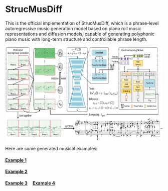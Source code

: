 # StrucMusDiff
This is the official implementation of StrucMusDiff, which is a phrase-level autoregressive music generation model based on piano roll music representations and diffusion models, capable of generating polyphonic piano music with long-term structure and controllable phrase length. <br>

<img src="img/model.png" width="700" height="300" alt="model"/><br>

Here are some generated musical examples:

#### [Example 1](https://tayjsl97.github.io/demos/tmm2/1.mp3)
#### [Example 2](https://tayjsl97.github.io/demos/tmm2/2.mp3)
#### [Example 3](https://tayjsl97.github.io/demos/tmm2/3.mp3)  &nbsp; &nbsp;    [Example 4](https://tayjsl97.github.io/demos/tmm2/3.mp3)
